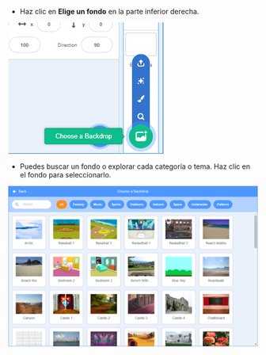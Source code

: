 + Haz clic en **Elige un fondo** en la parte inferior derecha.

![captura de pantalla](images/stage-choose.png)

+ Puedes buscar un fondo o explorar cada categoría o tema. Haz clic en el fondo para seleccionarlo.

![captura de pantalla](images/backdrop.png)